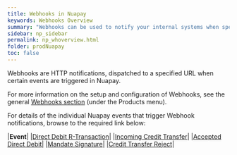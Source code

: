 ```yaml
---
title: Webhooks in Nuapay
keywords: Webhooks Overview
summary: "Webhooks can be used to notify your internal systems when specific events occur in Nuapay."
sidebar: np_sidebar
permalink: np_whoverview.html
folder: prodNuapay
toc: false
---
```



Webhooks are HTTP notifications, dispatched to a specified URL when certain events are triggered in Nuapay. 

For more information on the setup and configuration of Webhooks, see the general [Webhooks section](wh_overview.html) (under the Products menu). 

For details of the individual Nuapay events that trigger Webhook notifications, browse to the required link below:

|**Event**|
|[Direct Debit R-Transaction](np_whddrejectevent.html)|
|[Incoming Credit Transfer](np_whincomingct.html)|
|[Accepted Direct Debit](np_whaccepteddd.html)|
|[Mandate Signature](np_whmandsignature.html)|
|[Credit Transfer Reject](np_whctreject.html)|
